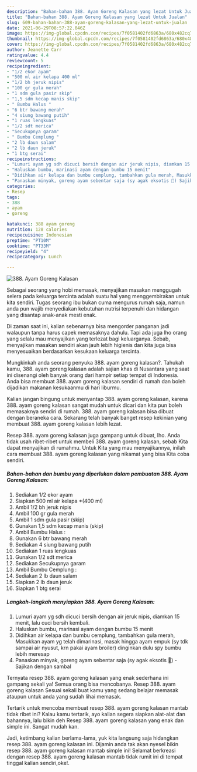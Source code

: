 ```yaml
---
description: "Bahan-bahan 388. Ayam Goreng Kalasan yang lezat Untuk Jualan"
title: "Bahan-bahan 388. Ayam Goreng Kalasan yang lezat Untuk Jualan"
slug: 609-bahan-bahan-388-ayam-goreng-kalasan-yang-lezat-untuk-jualan
date: 2021-06-29T08:57:22.046Z
image: https://img-global.cpcdn.com/recipes/7f0581402fd6863a/680x482cq70/388-ayam-goreng-kalasan-foto-resep-utama.jpg
thumbnail: https://img-global.cpcdn.com/recipes/7f0581402fd6863a/680x482cq70/388-ayam-goreng-kalasan-foto-resep-utama.jpg
cover: https://img-global.cpcdn.com/recipes/7f0581402fd6863a/680x482cq70/388-ayam-goreng-kalasan-foto-resep-utama.jpg
author: Jeanette Carr
ratingvalue: 4.4
reviewcount: 5
recipeingredient:
- "1/2 ekor ayam"
- "500 ml air kelapa 400 ml"
- "1/2 bh jeruk nipis"
- "100 gr gula merah"
- "1 sdm gula pasir skip"
- "1,5 sdm kecap manis skip"
- " Bumbu Halus "
- "6 btr bawang merah"
- "4 siung bawang putih"
- "1 ruas lengkuas"
- "1/2 sdt merica"
- "Secukupnya garam"
- " Bumbu Cemplung "
- "2 lb daun salam"
- "2 lb daun jeruk"
- "1 btg serai"
recipeinstructions:
- "Lumuri ayam yg sdh dicuci bersih dengan air jeruk nipis, diamkan 15 menit, lalu cuci bersih kembali."
- "Haluskan bumbu, marinasi ayam dengan bumbu 15 menit"
- "Didihkan air kelapa dan bumbu cemplung, tambahkan gula merah, Masukkan ayam yg telah dimarinasi, masak hingga ayam empuk (sy tdk sampai air nyusut, krn pakai ayam broiler) dinginkan dulu spy bumbu lebih meresap"
- "Panaskan minyak, goreng ayam sebentar saja (sy agak eksotis 🙂) Sajikan dengan sambal"
categories:
- Resep
tags:
- 388
- ayam
- goreng

katakunci: 388 ayam goreng 
nutrition: 128 calories
recipecuisine: Indonesian
preptime: "PT10M"
cooktime: "PT33M"
recipeyield: "4"
recipecategory: Lunch

---
```



![388. Ayam Goreng Kalasan](https://img-global.cpcdn.com/recipes/7f0581402fd6863a/680x482cq70/388-ayam-goreng-kalasan-foto-resep-utama.jpg)

Sebagai seorang yang hobi memasak, menyajikan masakan menggugah selera pada keluarga tercinta adalah suatu hal yang menggembirakan untuk kita sendiri. Tugas seorang ibu bukan cuma mengurus rumah saja, namun anda pun wajib menyediakan kebutuhan nutrisi terpenuhi dan hidangan yang disantap anak-anak mesti enak.

Di zaman  saat ini, kalian sebenarnya bisa mengorder panganan jadi walaupun tanpa harus capek memasaknya dahulu. Tapi ada juga lho orang yang selalu mau menyajikan yang terlezat bagi keluarganya. Sebab, menyajikan masakan sendiri akan jauh lebih higienis dan kita juga bisa menyesuaikan berdasarkan kesukaan keluarga tercinta. 



Mungkinkah anda seorang penyuka 388. ayam goreng kalasan?. Tahukah kamu, 388. ayam goreng kalasan adalah sajian khas di Nusantara yang saat ini disenangi oleh banyak orang dari hampir setiap tempat di Indonesia. Anda bisa membuat 388. ayam goreng kalasan sendiri di rumah dan boleh dijadikan makanan kesukaanmu di hari liburmu.

Kalian jangan bingung untuk menyantap 388. ayam goreng kalasan, karena 388. ayam goreng kalasan sangat mudah untuk dicari dan kita pun boleh memasaknya sendiri di rumah. 388. ayam goreng kalasan bisa dibuat dengan beraneka cara. Sekarang telah banyak banget resep kekinian yang membuat 388. ayam goreng kalasan lebih lezat.

Resep 388. ayam goreng kalasan juga gampang untuk dibuat, lho. Anda tidak usah ribet-ribet untuk membeli 388. ayam goreng kalasan, sebab Kita dapat menyajikan di rumahmu. Untuk Kita yang mau menyajikannya, inilah cara membuat 388. ayam goreng kalasan yang nikamat yang bisa Kita coba sendiri.

<!--inarticleads1-->

##### Bahan-bahan dan bumbu yang diperlukan dalam pembuatan 388. Ayam Goreng Kalasan:

1. Sediakan 1/2 ekor ayam
1. Siapkan 500 ml air kelapa *(400 ml)
1. Ambil 1/2 bh jeruk nipis
1. Ambil 100 gr gula merah
1. Ambil 1 sdm gula pasir (skip)
1. Gunakan 1,5 sdm kecap manis (skip)
1. Ambil  Bumbu Halus :
1. Gunakan 6 btr bawang merah
1. Sediakan 4 siung bawang putih
1. Sediakan 1 ruas lengkuas
1. Gunakan 1/2 sdt merica
1. Sediakan Secukupnya garam
1. Ambil  Bumbu Cemplung :
1. Sediakan 2 lb daun salam
1. Siapkan 2 lb daun jeruk
1. Siapkan 1 btg serai




<!--inarticleads2-->

##### Langkah-langkah menyiapkan 388. Ayam Goreng Kalasan:

1. Lumuri ayam yg sdh dicuci bersih dengan air jeruk nipis, diamkan 15 menit, lalu cuci bersih kembali.
1. Haluskan bumbu, marinasi ayam dengan bumbu 15 menit
1. Didihkan air kelapa dan bumbu cemplung, tambahkan gula merah, Masukkan ayam yg telah dimarinasi, masak hingga ayam empuk (sy tdk sampai air nyusut, krn pakai ayam broiler) dinginkan dulu spy bumbu lebih meresap
1. Panaskan minyak, goreng ayam sebentar saja (sy agak eksotis 🙂) - Sajikan dengan sambal




Ternyata resep 388. ayam goreng kalasan yang enak sederhana ini gampang sekali ya! Semua orang bisa mencobanya. Resep 388. ayam goreng kalasan Sesuai sekali buat kamu yang sedang belajar memasak ataupun untuk anda yang sudah lihai memasak.

Tertarik untuk mencoba membuat resep 388. ayam goreng kalasan mantab tidak ribet ini? Kalau kamu tertarik, ayo kalian segera siapkan alat-alat dan bahannya, lalu bikin deh Resep 388. ayam goreng kalasan yang enak dan simple ini. Sangat mudah kan. 

Jadi, ketimbang kalian berlama-lama, yuk kita langsung saja hidangkan resep 388. ayam goreng kalasan ini. Dijamin anda tak akan nyesel bikin resep 388. ayam goreng kalasan mantab simple ini! Selamat berkreasi dengan resep 388. ayam goreng kalasan mantab tidak rumit ini di tempat tinggal kalian sendiri,oke!.


